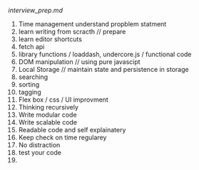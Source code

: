 *interview_prep.md*

1. Time management 
    understand propblem statment
2. learn writing from scracth // prepare 
3. learn editor shortcuts
4. fetch api 
5. library functions / loaddash, undercore.js / functional code
6. DOM manipulation // using pure javascipt
7. Local Storage // maintain state and persistence in storage
8. searching 
9. sorting 
10. tagging
11. Flex box / css / UI improvment
12. Thinking recursively 
13. Write modular code
14. Write scalable code
15. Readable code and self explainatery
16. Keep check on time regularey
17. No distraction 
18. test your code
19.  
